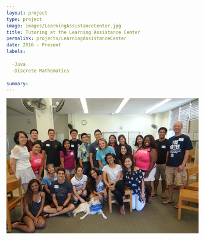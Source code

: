 ```yaml
---
layout: project
type: project
image: images/LearningAssistanceCenter.jpg
title: Tutoring at the Learning Assistance Center
permalink: projects/LearningAssistanceCenter
date: 2016 - Present
labels:
  
  -Java
  -Discrete Mathematics
  
summary: 
---
```


<img class="ui centered middle image" src="../images/LearningAssistanceCenter.jpg">

